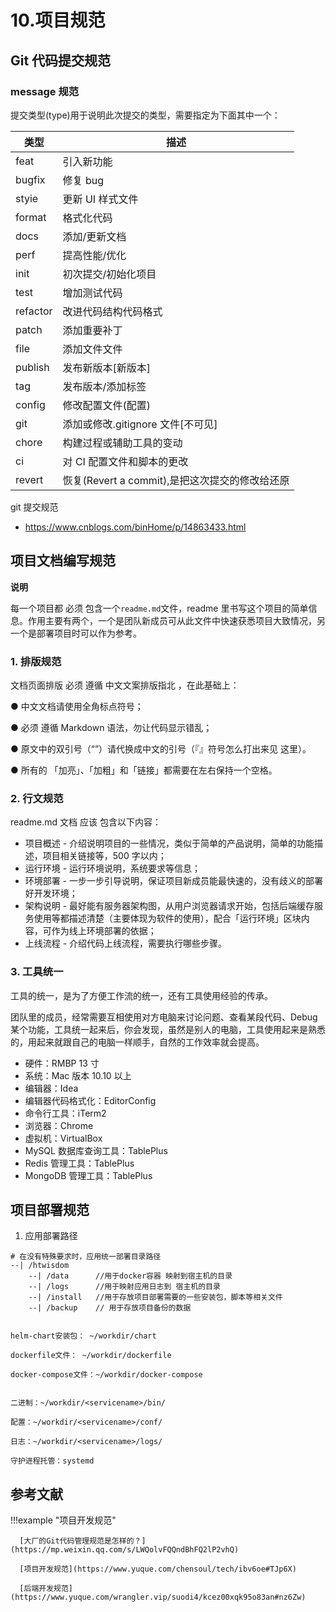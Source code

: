 # 10.项目规范

## Git 代码提交规范

### message 规范

提交类型(type)用于说明此次提交的类型，需要指定为下面其中一个：

| 类型     | 描述                                           |
| -------- | ---------------------------------------------- |
| feat     | 引入新功能                                     |
| bugfix   | 修复 bug                                       |
| styie    | 更新 UI 样式文件                               |
| format   | 格式化代码                                     |
| docs     | 添加/更新文档                                  |
| perf     | 提高性能/优化                                  |
| init     | 初次提交/初始化项目                            |
| test     | 增加测试代码                                   |
| refactor | 改进代码结构代码格式                           |
| patch    | 添加重要补丁                                   |
| file     | 添加文件文件                                   |
| publish  | 发布新版本[新版本]                             |
| tag      | 发布版本/添加标签                              |
| config   | 修改配置文件(配置)                             |
| git      | 添加或修改.gitignore 文件[不可见]              |
| chore    | 构建过程或辅助工具的变动                       |
| ci       | 对 CI 配置文件和脚本的更改                     |
| revert   | 恢复(Revert a commit),是把这次提交的修改给还原 |

git 提交规范

- https://www.cnblogs.com/binHome/p/14863433.html

## 项目文档编写规范

**说明**

每一个项目都 必须 包含一个`readme.md`文件，readme 里书写这个项目的简单信息。作用主要有两个，一个是团队新成员可从此文件中快速获悉项目大致情况，另一个是部署项目时可以作为参考。

### 1. 排版规范

文档页面排版 必须 遵循 中文文案排版指北 ，在此基础上：

● 中文文档请使用全角标点符号；

● 必须 遵循 Markdown 语法，勿让代码显示错乱；

● 原文中的双引号（“”）请代换成中文的引号（『』符号怎么打出来见 这里）。

● 所有的 「加亮」、「加粗」和「链接」都需要在左右保持一个空格。

### 2. 行文规范

readme.md 文档 应该 包含以下内容：

- 项目概述 - 介绍说明项目的一些情况，类似于简单的产品说明，简单的功能描述，项目相关链接等，500 字以内；
- 运行环境 - 运行环境说明，系统要求等信息；
- 环境部署 - 一步一步引导说明，保证项目新成员能最快速的，没有歧义的部署好开发环境；
- 架构说明 - 最好能有服务器架构图，从用户浏览器请求开始，包括后端缓存服务使用等都描述清楚（主要体现为软件的使用），配合「运行环境」区块内容，可作为线上环境部署的依据；
- 上线流程 - 介绍代码上线流程，需要执行哪些步骤。

### 3. 工具统一

工具的统一，是为了方便工作流的统一，还有工具使用经验的传承。

团队里的成员，经常需要互相使用对方电脑来讨论问题、查看某段代码、Debug 某个功能，工具统一起来后，你会发现，虽然是别人的电脑，工具使用起来是熟悉的，用起来就跟自己的电脑一样顺手，自然的工作效率就会提高。

- 硬件：RMBP 13 寸
- 系统：Mac 版本 10.10 以上
- 编辑器：Idea
- 编辑器代码格式化：EditorConfig
- 命令行工具：iTerm2
- 浏览器：Chrome
- 虚拟机：VirtualBox
- MySQL 数据库查询工具：TablePlus
- Redis 管理工具：TablePlus
- MongoDB 管理工具：TablePlus

## 项目部署规范

1. 应用部署路径

```shell
# 在没有特殊要求时，应用统一部署目录路径
--| /htwisdom
    --| /data      //用于docker容器 映射到宿主机的目录
    --| /logs      //用于映射应用日志到 宿主机的目录
    --| /install   //用于存放项目部署需要的一些安装包，脚本等相关文件
    --| /backup    // 用于存放项目备份的数据
```

```shell

helm-chart安装包： ~/workdir/chart

dockerfile文件： ~/workdir/dockerfile

docker-compose文件：~/workdir/docker-compose


二进制：~/workdir/<servicename>/bin/

配置：~/workdir/<servicename>/conf/

日志：~/workdir/<servicename>/logs/

守护进程托管：systemd
```

## 参考文献

!!!example "项目开发规范"

      [大厂的Git代码管理规范是怎样的？](https://mp.weixin.qq.com/s/LWQolvFQQndBhFQ2lP2vhQ)

      [项目开发规范](https://www.yuque.com/chensoul/tech/ibv6oe#TJp6X)

      [后端开发规范](https://www.yuque.com/wrangler.vip/suodi4/kcez00xqk95o83an#nz6Zw)
